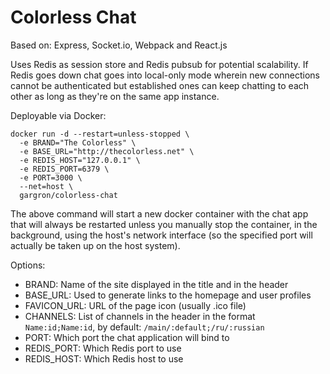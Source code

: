 Colorless Chat
==============

Based on: Express, Socket.io, Webpack and React.js

Uses Redis as session store and Redis pubsub for potential scalability. If Redis goes down chat goes into local-only mode wherein new connections cannot be authenticated but established ones can keep chatting to each other as long as they're on the same app instance.

Deployable via Docker:

    docker run -d --restart=unless-stopped \
      -e BRAND="The Colorless" \
      -e BASE_URL="http://thecolorless.net" \
      -e REDIS_HOST="127.0.0.1" \
      -e REDIS_PORT=6379 \
      -e PORT=3000 \
      --net=host \
      gargron/colorless-chat

The above command will start a new docker container with the chat app that will always be restarted unless you manually stop the container, in the background, using the host's network interface (so the specified port will actually be taken up on the host system).

Options:

* BRAND: Name of the site displayed in the title and in the header
* BASE_URL: Used to generate links to the homepage and user profiles
* FAVICON_URL: URL of the page icon (usually .ico file)
* CHANNELS: List of channels in the header in the format `Name:id;Name:id`, by default: `/main/:default;/ru/:russian`
* PORT: Which port the chat application will bind to
* REDIS_PORT: Which Redis port to use
* REDIS_HOST: Which Redis host to use
